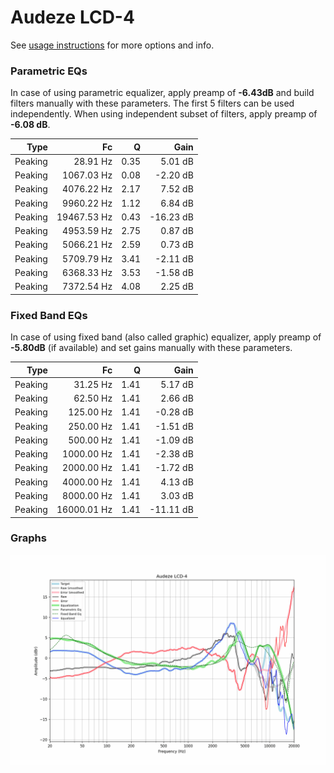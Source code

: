 # Audeze LCD-4
See [usage instructions](https://github.com/jaakkopasanen/AutoEq#usage) for more options and info.

### Parametric EQs
In case of using parametric equalizer, apply preamp of **-6.43dB** and build filters manually
with these parameters. The first 5 filters can be used independently.
When using independent subset of filters, apply preamp of **-6.08 dB**.

| Type    | Fc          |    Q | Gain      |
|--------:|------------:|-----:|----------:|
| Peaking | 28.91 Hz    | 0.35 | 5.01 dB   |
| Peaking | 1067.03 Hz  | 0.08 | -2.20 dB  |
| Peaking | 4076.22 Hz  | 2.17 | 7.52 dB   |
| Peaking | 9960.22 Hz  | 1.12 | 6.84 dB   |
| Peaking | 19467.53 Hz | 0.43 | -16.23 dB |
| Peaking | 4953.59 Hz  | 2.75 | 0.87 dB   |
| Peaking | 5066.21 Hz  | 2.59 | 0.73 dB   |
| Peaking | 5709.79 Hz  | 3.41 | -2.11 dB  |
| Peaking | 6368.33 Hz  | 3.53 | -1.58 dB  |
| Peaking | 7372.54 Hz  | 4.08 | 2.25 dB   |

### Fixed Band EQs
In case of using fixed band (also called graphic) equalizer, apply preamp of **-5.80dB**
(if available) and set gains manually with these parameters.

| Type    | Fc          |    Q | Gain      |
|--------:|------------:|-----:|----------:|
| Peaking | 31.25 Hz    | 1.41 | 5.17 dB   |
| Peaking | 62.50 Hz    | 1.41 | 2.66 dB   |
| Peaking | 125.00 Hz   | 1.41 | -0.28 dB  |
| Peaking | 250.00 Hz   | 1.41 | -1.51 dB  |
| Peaking | 500.00 Hz   | 1.41 | -1.09 dB  |
| Peaking | 1000.00 Hz  | 1.41 | -2.38 dB  |
| Peaking | 2000.00 Hz  | 1.41 | -1.72 dB  |
| Peaking | 4000.00 Hz  | 1.41 | 4.13 dB   |
| Peaking | 8000.00 Hz  | 1.41 | 3.03 dB   |
| Peaking | 16000.01 Hz | 1.41 | -11.11 dB |

### Graphs
![](./Audeze%20LCD-4.png)